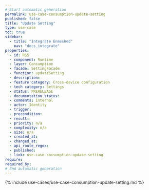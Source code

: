```yaml
---
# Start automatic generation
permalink: use-case-consumption-update-setting
published: false
title: "Update Setting"
type: use-case
toc: true
sidebar:
  - title: "Integrate Enmeshed"
    nav: "docs_integrate"
properties:
  - id: RS5
  - component: Runtime
  - layer: Consumption
  - facade: SettingFacade
  - function: updateSetting
  - description:
  - feature category: Cross-device configuration
  - tech category: Settings
  - status: PRERELEASE
  - documentation status:
  - comments: Internal
  - actor: Identity
  - trigger:
  - precondition:
  - result:
  - priority: n/a
  - complexity: n/a
  - size: n/a
  - created_at:
  - changed_at:
  - api_route_regex:
  - published:
  - link: use-case-consumption-update-setting
require:
required_by:
# End automatic generation
---
```


{% include use-cases/use-case-consumption-update-setting.md %}
